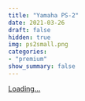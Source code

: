 ```yaml
---
title: "Yamaha PS-2"
date: 2021-03-26
draft: false
hidden: true
img: ps2small.png
categories: 
- "premium"
show_summary: false
---
```

<script src="https://gumroad.com/js/gumroad-embed.js"></script>
<div class="gumroad-product-embed"><a href="https://gumroad.com/l/CNFqFR">Loading...</a></div>